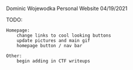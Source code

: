 Dominic Wojewodka
Personal Website
04/19/2021

TODO: 

	Homepage:
		change links to cool looking buttons
		update pictures and main gif
		homepage button / nav bar

	Other:
		begin adding in CTF writeups	
	
